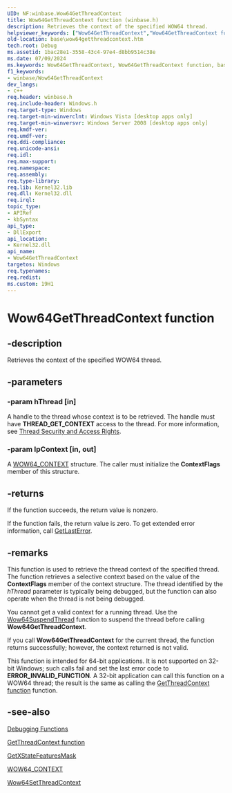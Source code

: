 ```yaml
---
UID: NF:winbase.Wow64GetThreadContext
title: Wow64GetThreadContext function (winbase.h)
description: Retrieves the context of the specified WOW64 thread.
helpviewer_keywords: ["Wow64GetThreadContext","Wow64GetThreadContext function","base.wow64getthreadcontext","winbase/Wow64GetThreadContext"]
old-location: base\wow64getthreadcontext.htm
tech.root: Debug
ms.assetid: 1bac28e1-3558-43c4-97e4-d8bb9514c38e
ms.date: 07/09/2024
ms.keywords: Wow64GetThreadContext, Wow64GetThreadContext function, base.wow64getthreadcontext, winbase/Wow64GetThreadContext
f1_keywords:
- winbase/Wow64GetThreadContext
dev_langs:
- c++
req.header: winbase.h
req.include-header: Windows.h
req.target-type: Windows
req.target-min-winverclnt: Windows Vista [desktop apps only]
req.target-min-winversvr: Windows Server 2008 [desktop apps only]
req.kmdf-ver: 
req.umdf-ver: 
req.ddi-compliance: 
req.unicode-ansi: 
req.idl: 
req.max-support: 
req.namespace: 
req.assembly: 
req.type-library: 
req.lib: Kernel32.lib
req.dll: Kernel32.dll
req.irql: 
topic_type:
- APIRef
- kbSyntax
api_type:
- DllExport
api_location:
- Kernel32.dll
api_name:
- Wow64GetThreadContext
targetos: Windows
req.typenames: 
req.redist: 
ms.custom: 19H1
---
```


# Wow64GetThreadContext function


## -description


Retrieves the context of the specified WOW64 thread.


## -parameters




### -param hThread [in]

A handle to the thread whose context is to be retrieved. The handle must have <b>THREAD_GET_CONTEXT</b> access to the thread. For more information, see <a href="/windows/desktop/ProcThread/thread-security-and-access-rights">Thread Security and Access Rights</a>.


### -param lpContext [in, out]

A <a href="/windows/desktop/api/winnt/ns-winnt-wow64_context">WOW64_CONTEXT</a> structure. The caller must initialize the <b>ContextFlags</b> member of this structure.


## -returns



If the function succeeds, the return value is nonzero.

If the function fails, the return value is zero. To get extended error information, call <a href="/windows/desktop/api/errhandlingapi/nf-errhandlingapi-getlasterror">GetLastError</a>.




## -remarks



This function is used to retrieve the thread context of the specified thread. The function retrieves a selective context based on the value of the <b>ContextFlags</b> member of the context structure. The thread identified by the <i>hThread</i> parameter is typically being debugged, but the function can also operate when the thread is not being debugged.

You cannot get a valid context for a running thread. Use the <a href="/windows/desktop/api/winbase/nf-winbase-wow64suspendthread">Wow64SuspendThread</a> function to suspend the thread before calling <b>Wow64GetThreadContext</b>.

If you call <b>Wow64GetThreadContext</b> for the current thread, the function returns successfully; however, the context returned is not valid.

This function is intended for 64-bit applications. It is not supported on 32-bit Windows; such calls fail and set the last error code to <b>ERROR_INVALID_FUNCTION</b>. A 32-bit application can call this function on a WOW64 thread; the result is the same as calling the [GetThreadContext function](../processthreadsapi/nf-processthreadsapi-getthreadcontext.md) function.




## -see-also




<a href="/windows/desktop/Debug/debugging-functions">Debugging Functions</a>



[GetThreadContext function](../processthreadsapi/nf-processthreadsapi-getthreadcontext.md)


<a href="/windows/desktop/api/winbase/nf-winbase-getxstatefeaturesmask">GetXStateFeaturesMask</a>



<a href="/windows/desktop/api/winnt/ns-winnt-wow64_context">WOW64_CONTEXT</a>



<a href="/windows/win32/api/wow64apiset/">Wow64SetThreadContext</a>
 

 